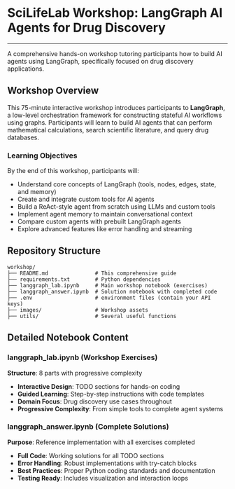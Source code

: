 # SciLifeLab Workshop: LangGraph AI Agents for Drug Discovery
---

A comprehensive hands-on workshop tutoring participants how to build AI agents using LangGraph, specifically focused on drug discovery applications.

## Workshop Overview

This 75-minute interactive workshop introduces participants to **LangGraph**, a low-level orchestration framework for constructing stateful AI workflows using graphs. Participants will learn to build AI agents that can perform mathematical calculations, search scientific literature, and query drug databases.

### Learning Objectives

By the end of this workshop, participants will:
- Understand core concepts of LangGraph (tools, nodes, edges, state, and memory)
- Create and integrate custom tools for AI agents
- Build a ReAct-style agent from scratch using LLMs and custom tools
- Implement agent memory to maintain conversational context
- Compare custom agents with prebuilt LangGraph agents
- Explore advanced features like error handling and streaming

## Repository Structure

```
workshop/
├── README.md               # This comprehensive guide
├── requirements.txt        # Python dependencies
├── langgraph_lab.ipynb     # Main workshop notebook (exercises)
├── langgraph_answer.ipynb  # Solution notebook with completed code
├── .env                    # environment files (contain your API keys)
├── images/                 # Workshop assets
├── utils/                  # Several useful functions
```

## Detailed Notebook Content

### langgraph_lab.ipynb (Workshop Exercises)

**Structure**: 8 parts with progressive complexity
- **Interactive Design**: TODO sections for hands-on coding
- **Guided Learning**: Step-by-step instructions with code templates
- **Domain Focus**: Drug discovery use cases throughout
- **Progressive Complexity**: From simple tools to complete agent systems

### langgraph_answer.ipynb (Complete Solutions)

**Purpose**: Reference implementation with all exercises completed
- **Full Code**: Working solutions for all TODO sections  
- **Error Handling**: Robust implementations with try-catch blocks
- **Best Practices**: Proper Python coding standards and documentation
- **Testing Ready**: Includes visualization and interaction loops
